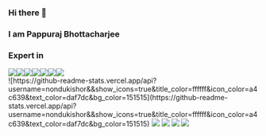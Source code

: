 ### Hi there 👋
### I am Pappuraj Bhottacharjee

### Expert in

<div style="display:flex;">
<img src="https://img.icons8.com/nolan/64/php.png"/>
<img src="https://img.icons8.com/ios-filled/64/4a90e2/react-native.png"/>
<img src="https://img.icons8.com/color/64/4a90e2/java-coffee-cup-logo--v1.png"/>
 <img src="https://img.icons8.com/color/64/4a90e2/python--v1.png"/>
<img src="https://img.icons8.com/color/64/4a90e2/nodejs.png"/>
 <img src="https://img.icons8.com/windows/64/000000/vuejs.png"/>
 <img src="https://img.icons8.com/nolan/64/angularjs.png"/>
</div>
<!--->
![https://github-readme-stats.vercel.app/api?username=nondukishor&&show_icons=true&title_color=ffffff&icon_color=a4c639&text_color=daf7dc&bg_color=151515](https://github-readme-stats.vercel.app/api?username=nondukishor&&show_icons=true&title_color=ffffff&icon_color=a4c639&text_color=daf7dc&bg_color=151515)
</--->
<a href="https://www.linkedin.com/in/PAPPURAJ/"><img src="https://img.icons8.com/nolan/64/linkedin-circled.png"/></a>
<a href="https://www.facebook.com/PAPPURAJ.DUET/"><img src="https://img.icons8.com/nolan/64/facebook.png"/></a>
<a href="https://twitter.com/PAPPURAJ.DUET"><img src="https://img.icons8.com/nolan/64/twitter.png"/></a>
<a href="https://www.instagram.com/PAPPURAJ/"><img src="https://img.icons8.com/nolan/64/instagram-new.png"/></a>




